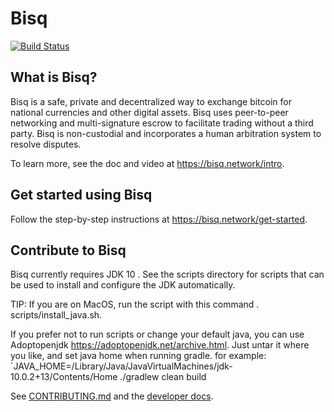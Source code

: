 # Bisq

[![Build Status](https://travis-ci.org/bisq-network/bisq.svg?branch=master)](https://travis-ci.org/bisq-network/bisq)


## What is Bisq?

Bisq is a safe, private and decentralized way to exchange bitcoin for national currencies and other digital assets. Bisq uses peer-to-peer networking and multi-signature escrow to facilitate trading without a third party. Bisq is non-custodial and incorporates a human arbitration system to resolve disputes.

To learn more, see the doc and video at https://bisq.network/intro.


## Get started using Bisq

Follow the step-by-step instructions at https://bisq.network/get-started.


## Contribute to Bisq

Bisq currently requires JDK 10 . See the scripts directory for scripts that can be used to install and configure the JDK automatically.

TIP: If you are on MacOS, run the script with this command . scripts/install_java.sh.

If you prefer not to run scripts or change your default java, you can use Adoptopenjdk https://adoptopenjdk.net/archive.html. Just untar it where you like, and set java home when running gradle. for example: `JAVA_HOME=/Library/Java/JavaVirtualMachines/jdk-10.0.2+13/Contents/Home ./gradlew clean build



See [CONTRIBUTING.md](CONTRIBUTING.md) and the [developer docs](docs#readme).
